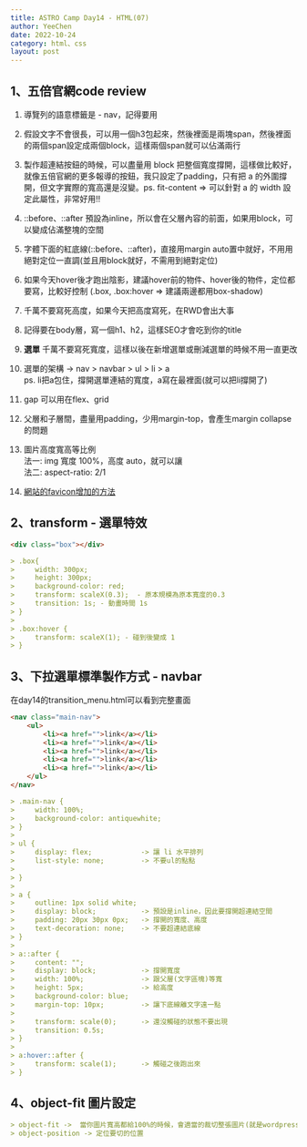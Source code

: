```yaml
---
title: ASTRO Camp Day14 - HTML(07)
author: YeeChen
date: 2022-10-24
category: html、css
layout: post
---
```


1、五倍官網code review
------
  
1. 導覽列的語意標籤是 - nav，記得要用  
  
2. 假設文字不會很長，可以用一個h3包起來，然後裡面是兩塊span，然後裡面的兩個span設定成兩個block，這樣兩個span就可以佔滿兩行  
  
3. 製作超連結按鈕的時候，可以盡量用 block 把整個寬度撐開，這樣做比較好，就像五倍官網的更多報導的按鈕，我只設定了padding，只有把 a 的外圍撐開，但文字實際的寬高還是沒變。ps. fit-content => 可以針對 a 的 width 設定此屬性，非常好用!!  
  
4. ::before、::after 預設為inline，所以會在父層內容的前面，如果用block，可以變成佔滿整塊的空間  
  
5. 字體下面的紅底線(::before、::after)，直接用margin auto置中就好，不用用絕對定位一直調(並且用block就好，不需用到絕對定位)  
  
6. 如果今天hover後才跑出陰影，建議hover前的物件、hover後的物件，定位都要寫，比較好控制 (.box, .box:hover => 建議兩邊都用box-shadow)  
  
7. 千萬不要寫死高度，如果今天把高度寫死，在RWD會出大事  
  
8. 記得要在body層，寫一個h1、h2，這樣SEO才會吃到你的title  
  
9. **選單** 千萬不要寫死寬度，這樣以後在新增選單或刪減選單的時候不用一直更改  
  
10. 選單的架構 -> nav > navbar > ul > li > a  
ps. li把a包住，撐開選單連結的寬度，a寫在最裡面(就可以把li撐開了)  
  
11. gap 可以用在flex、grid  
  
12. 父層和子層間，盡量用padding，少用margin-top，會產生margin collapse的問題  
  
13. 圖片高度寬高等比例  
法一: img 寬度 100%，高度 auto，就可以讓  
法二: aspect-ratio: 2/1  
  
14. [網站的favicon增加的方法](https://ithelp.ithome.com.tw/articles/10285383)   


2、transform - 選單特效
------

```HTML
<div class="box"></div>
```

```markdown
> .box{
>     width: 300px;
>     height: 300px;
>     background-color: red;
>     transform: scaleX(0.3);  - 原本規模為原本寬度的0.3
>     transition: 1s; - 動畫時間 1s
> }
> 
> .box:hover {
>     transform: scaleX(1); - 碰到後變成 1
> }
```




3、下拉選單標準製作方式 - navbar
------

在day14的transition_menu.html可以看到完整畫面

```HTML
<nav class="main-nav">
    <ul>
        <li><a href="">link</a></li>
        <li><a href="">link</a></li>
        <li><a href="">link</a></li>
        <li><a href="">link</a></li>
        <li><a href="">link</a></li>
    </ul>
</nav>
```


```markdown
> .main-nav {
>     width: 100%;
>     background-color: antiquewhite;
> }
> 
> ul {
>     display: flex;            -> 讓 li 水平排列
>     list-style: none;         -> 不要ul的點點
>     
> }
> 
> a {
>     outline: 1px solid white;
>     display: block;           -> 預設是inline，因此要撐開超連結空間
>     padding: 20px 30px 0px;   -> 撐開的寬度、高度
>     text-decoration: none;    -> 不要超連結底線
> }
> 
> a::after {
>     content: "";
>     display: block;           -> 撐開寬度
>     width: 100%;              -> 跟父層(文字區塊)等寬
>     height: 5px;              -> 給高度
>     background-color: blue;
>     margin-top: 10px;         -> 讓下底線離文字遠一點
>     
>     transform: scale(0);      -> 還沒觸碰的狀態不要出現
>     transition: 0.5s;
> }
> 
> a:hover::after {
>     transform: scale(1);      -> 觸碰之後跑出來
> }
```


4、object-fit 圖片設定
------
```md
> object-fit ->  當你圖片寬高都給100%的時候，會適當的裁切整張圖片(就是wordpress圖片 cover效果)
> object-position -> 定位要切的位置
```




